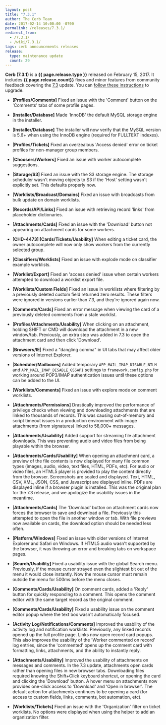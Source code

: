 ```yaml
---
layout: post
title: "7.3.1"
author: The Cerb Team
date: 2017-02-14 10:00:00 -0700
permalink: /releases/7.3.1/
redirect_from:
  - /7.3.1/
  - /wiki/7.3.1/
tags: cerb announcements releases
release:
  type: maintenance update
  count: 29
---
```


**Cerb (7.3.1)** is a **{{ page.release.type }}** released on February 15, 2017. It includes **{{ page.release.count}}** fixes and minor features from community feedback covering the [7.3](/releases/7.3/) update.  You can [follow these instructions](/docs/upgrading/) to upgrade.

* **[Profiles/Comments]** Fixed an issue with the 'Comment' button on the 'Comments' tabs of some profile pages.

* **[Installer/Database]** Made 'InnoDB' the default MySQL storage engine in the installer.

* **[Installer/Database]** The installer will now verify that the MySQL version is 5.6+ when using the InnoDB engine (required for FULLTEXT indexes).

* **[Profiles/Tickets]** Fixed an overzealous 'Access denied' error on ticket profiles for non-manager group members.

* **[Choosers/Workers]** Fixed an issue with worker autocomplete suggestions.

* **[Storage/S3]** Fixed an issue with the S3 storage engine. The storage scheduler wasn't moving objects to S3 if the 'Host' setting wasn't explicitly set. This defaults properly now.

* **[Worklists/Broadcast/Domains]** Fixed an issue with broadcasts from bulk update on domain worklists.

* **[Records/API/Links]** Fixed an issue with retrieving record 'links' from placeholder dictionaries.

* **[Attachments/Cards]** Fixed an issue with the 'Download' button not appearing on attachment cards for some workers.

* **[CHD-4473] [Cards/Tickets/Usability]** When editing a ticket card, the owner autocomplete will now only show workers from the currently selected group.

* **[Classifiers/Worklists]** Fixed an issue with explode mode on classifier example worklists.

* **[Worklist/Export]** Fixed an 'access denied' issue when certain workers attempted to download a worklist export file.

* **[Worklists/Custom Fields]** Fixed an issue in worklists where filtering by a previously deleted custom field returned zero results. These filters were ignored in versions earlier than 7.3, and they're ignored again now.

* **[Comments/Cards]** Fixed an error message when viewing the card of a previously deleted comments from a stale worklist.

* **[Profiles/Attachments/Usability]** When clicking on an attachment, holding SHIFT or CMD will download the attachment in a new window/tab. Previously, an extra step was added in 7.3 to open the attachment card and then click 'Download'.

* **[Browsers/IE]** Fixed a "dangling comma" in UI tabs that may affect older versions of Internet Explorer.

* **[Scheduler/Mailboxes]** Added temporary `APP_MAIL_IMAP_DISABLE_NTLM` and `APP_MAIL_IMAP_DISABLE_GSSAPI` settings to `framework.config.php` for working around POP3/IMAP authentication issues until these options can be added to the UI.

* **[Worklists/Comments]** Fixed an issue with explore mode on comment worklists.

* **[Attachments/Permissions]** Drastically improved the performance of privilege checks when viewing and downloading attachments that are linked to thousands of records. This was causing out-of-memory and script timeout issues in a production environment with image attachments (from signatures) linked to 58,000+ messages.

* **[Attachments/Usability]** Added support for streaming file attachment downloads. This was preventing audio and video files from being playable within the browser.

* **[Attachments/Cards/Usability]** When opening an attachment card, a preview of the file contents is now displayed for many file common types (images, audio, video, text files, HTML, PDFs, etc). For audio or video files, an HTML5 player is provided to play the content directly from the browser. Screenshots are scaled and displayed. Text, HTML, CSV, XML, JSON, CSS, and Javascript are displayed inline.  PDFs are displayed inline if a browser plugin is installed. This was the original plan for the 7.3 release, and we apologize the usability issues in the meantime.

* **[Attachments/Cards]** The 'Download' button on attachment cards now forces the browser to save and download a file. Previously this attempted to open the file in another window or tab.  With file previews now available on cards, the download option should be needed less often.

* **[Platform/Windows]** Fixed an issue with older versions of Internet Explorer and Safari on Windows. If HTML5 audio wasn't supported by the browser, it was throwing an error and breaking tabs on workspace pages.

* **[Search/Usability]** Fixed a usability issue with the global Search menu. Previously, if the mouse cursor strayed even the slightest bit out of the menu it would close instantly. Now the mouse cursor must remain outside the menu for 500ms before the menu closes.

* **[Comments/Cards/Usability]** On comment cards, added a 'Reply' button for quickly responding to a comment. This opens the comment editor with the same target record as the original comment.

* **[Comments/Cards/Usability]** Fixed a usability issue on the comment editor popup where the text box wasn't automatically focused.

* **[Activity Log/Notifications/Comments]** Improved the usability of the activity log and notification worklists.  Previously, any linked records opened up the full profile page. Links now open record card popups. This also improves the usability of the 'Worker commented on record' log entries, since the 'commented' opens up the comment card with formatting, links, attachments, and the ability to instantly reply.

* **[Attachments/Usability]** Improved the usability of attachments on messages and comments. In the 7.3 update, attachments open cards rather than opening files in new browser tabs. Downloading files required knowing the Shift+Click keyboard shortcut, or opening the card and clicking the 'Download' button.  A hover menu on attachments now provides one-click access to 'Download' and 'Open in browser'. The default action for attachments continues to be opening a card (for access to custom fields, links, comments, bot automation, etc).

* **[Worklists/Tickets]** Fixed an issue with the 'Organization' filter on ticket worklists. No options were displayed when using the helper to add an organization filter.

